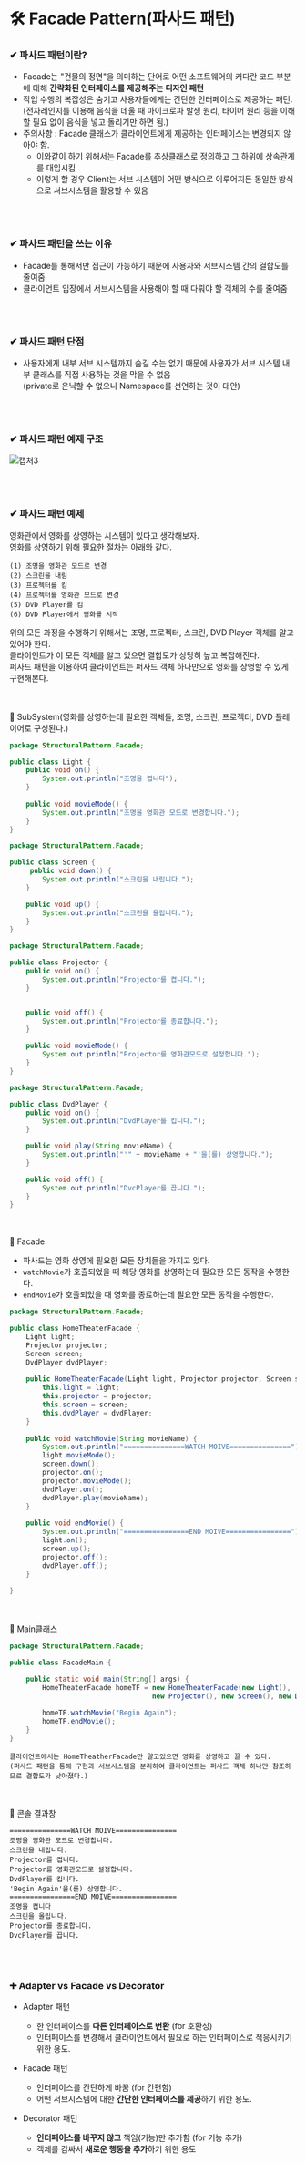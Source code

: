 # 🛠 Facade Pattern(파사드 패턴)
### ✔ 파사드 패턴이란?
* Facade는 "건물의 정면"을 의미하는 단어로 어떤 소프트웨어의 커다란 코드 부분에 대해 **간략화된 인터페이스를 제공해주는 디자인 패턴**
* 작업 수행의 복잡성은 숨기고 사용자들에게는 간단한 인터페이스로 제공하는 패턴.<br/>
(전자레인지를 이용해 음식을 데울 때 마이크로파 발생 원리, 타이머 원리 등을 이해할 필요 없이 음식을 넣고 돌리기만 하면 됨.)
* 주의사항 : Facade 클래스가 클라이언트에게 제공하는 인터페이스는 변경되지 않아야 함.<br/>
    * 이와같이 하기 위해서는 Facade를 추상클래스로 정의하고 그 하위에 상속관계를 대입시킴
    * 이렇게 할 경우 Client는 서브 시스템이 어떤 방식으로 이루어지든 동일한 방식으로 서브시스템을 활용할 수 있음

<br/><br/>
### ✔ 파사드 패턴을 쓰는 이유
* Facade를 통해서만 접근이 가능하기 때문에 사용자와 서브시스템 간의 결합도를 줄여줌
* 클라이언트 입장에서 서브시스템을 사용해야 할 때 다뤄야 할 객체의 수를 줄여줌

<br/><br/>
### ✔ 파사드 패턴 단점
* 사용자에게 내부 서브 시스템까지 숨길 수는 없기 때문에 사용자가 서브 시스템 내부 클래스를 직접 사용하는 것을 막을 수 없음<br/>
(private로 은닉할 수 없으니 Namespace를 선언하는 것이 대안)

<br/><br/>
### ✔ 파사드 패턴 예제 구조
![캡처3](https://user-images.githubusercontent.com/54934681/104277840-f25a0b80-54ea-11eb-9b61-e4f8bc0495a3.PNG)

<br/><br/>
### ✔ 파사드 패턴 예제
영화관에서 영화를 상영하는 시스템이 있다고 생각해보자.<br/>
영화를 상영하기 위해 필요한 절차는 아래와 같다.<br/>
```
(1) 조명을 영화관 모드로 변경
(2) 스크린을 내림
(3) 프로젝터를 킴
(4) 프로젝터를 영화관 모드로 변경
(5) DVD Player를 킴
(6) DVD Player에서 영화를 시작
```
 
위의 모든 과정을 수행하기 위해서는 조명, 프로젝터, 스크린, DVD Player 객체를 알고 있어야 한다.<br/>
클라이언트가 이 모든 객체를 알고 있으면 결합도가 상당히 높고 복잡해진다.<br/>
퍼사드 패턴을 이용하여 클라이언트는 퍼사드 객체 하나만으로 영화를 상영할 수 있게 구현해본다.<br/>

<br/><br/>
🔻 SubSystem(영화를 상영하는데 필요한 객체들, 조명, 스크린, 프로젝터, DVD 플레이어로 구성된다.)
```java
package StructuralPattern.Facade;

public class Light {
	public void on() {
		System.out.println("조명을 켭니다");
	}
	
	public void movieMode() {
        System.out.println("조명을 영화관 모드로 변경합니다.");
    }
}
```
```java
package StructuralPattern.Facade;

public class Screen {
	 public void down() {
        System.out.println("스크린을 내립니다.");
    }

    public void up() {
        System.out.println("스크린을 올립니다.");
    }
}
```
```java
package StructuralPattern.Facade;

public class Projector {
	public void on() {
        System.out.println("Projector를 켭니다.");
    }


    public void off() {
        System.out.println("Projector를 종료합니다.");
    }

    public void movieMode() {
        System.out.println("Projector를 영화관모드로 설정합니다.");
    }
}
```
```java
package StructuralPattern.Facade;

public class DvdPlayer {
	public void on() {
        System.out.println("DvdPlayer를 킵니다.");
    }

    public void play(String movieName) {
        System.out.println("'" + movieName + "'을(를) 상영합니다.");
    }

    public void off() {
        System.out.println("DvcPlayer를 끕니다.");
    }
}
```

<br/><br/>
🔻 Facade
* 파사드는 영화 상영에 필요한 모든 장치들을 가지고 있다.
* `watchMovie`가 호출되었을 때 해당 영화를 상영하는데 필요한 모든 동작을 수행한다.
* `endMovie`가 호출되었을 때 영화를 종료하는데 필요한 모든 동작을 수행한다.
```java
package StructuralPattern.Facade;

public class HomeTheaterFacade {
	Light light;
	Projector projector;
	Screen screen;
	DvdPlayer dvdPlayer;
	
	public HomeTheaterFacade(Light light, Projector projector, Screen screen, DvdPlayer dvdPlayer) {
		this.light = light;
		this.projector = projector;
		this.screen = screen;
		this.dvdPlayer = dvdPlayer;
	}
	
	public void watchMovie(String movieName) {
		System.out.println("===============WATCH MOIVE===============");
		light.movieMode();
		screen.down();
		projector.on();
		projector.movieMode();
		dvdPlayer.on();
		dvdPlayer.play(movieName);
	}
	
	public void endMovie() {
		System.out.println("================END MOIVE================");
		light.on();
		screen.up();
		projector.off();
		dvdPlayer.off();
	}
	
}
```



<br/><br/>
🔻 Main클래스
```java
package StructuralPattern.Facade;

public class FacadeMain {

	public static void main(String[] args) {
		HomeTheaterFacade homeTF = new HomeTheaterFacade(new Light(), 
								   new Projector(), new Screen(), new DvdPlayer());
		
		homeTF.watchMovie("Begin Again");
		homeTF.endMovie();
	}
}
```
`클라이언트에서는 HomeTheatherFacade만 알고있으면 영화를 상영하고 끌 수 있다.`<br/>
`(퍼사드 패턴을 통해 구현과 서브시스템을 분리하여 클라이언트는 퍼사드 객체 하나만 참조하므로 결합도가 낮아졌다.)`


<br/><br/>
🔻 콘솔 결과창
```console
===============WATCH MOIVE===============
조명을 영화관 모드로 변경합니다.
스크린을 내립니다.
Projector를 켭니다.
Projector를 영화관모드로 설정합니다.
DvdPlayer를 킵니다.
'Begin Again'을(를) 상영합니다.
================END MOIVE================
조명을 켭니다
스크린을 올립니다.
Projector를 종료합니다.
DvcPlayer를 끕니다.
```


<br/><br/>
### ➕ Adapter vs Facade vs Decorator
* Adapter 패턴
	* 한 인터페이스를 **다른 인터페이스로 변환** (for 호환성)
	* 인터페이스를 변경해서 클라이언트에서 필요로 하는 인터페이스로 적응시키기 위한 용도.

* Facade 패턴
	* 인터페이스를 간단하게 바꿈 (for 간편함)
	* 어떤 서브시스템에 대한 **간단한 인터페이스를 제공**하기 위한 용도.

* Decorator 패턴
	* **인터페이스를 바꾸지 않고** 책임(기능)만 추가함 (for 기능 추가)
	* 객체를 감싸서 **새로운 행동을 추가**하기 위한 용도

